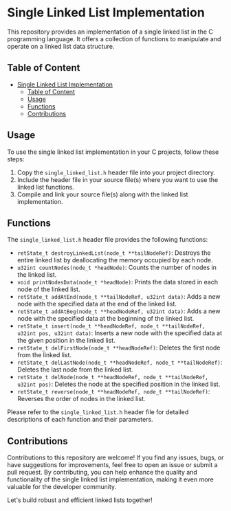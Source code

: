 # Single Linked List Implementation

This repository provides an implementation of a single linked list in the C programming language. It offers a collection of functions to manipulate and operate on a linked list data structure.

## Table of Content

- [Single Linked List Implementation](#single-linked-list-implementation)
  - [Table of Content](#table-of-content)
  - [Usage](#usage)
  - [Functions](#functions)
  - [Contributions](#contributions)

## Usage

To use the single linked list implementation in your C projects, follow these steps:

1. Copy the `single_linked_list.h` header file into your project directory.
2. Include the header file in your source file(s) where you want to use the linked list functions.
3. Compile and link your source file(s) along with the linked list implementation.

## Functions

The `single_linked_list.h` header file provides the following functions:

- `retState_t destroyLinkedList(node_t **tailNodeRef)`: Destroys the entire linked list by deallocating the memory occupied by each node.
- `u32int countNodes(node_t *headNode)`: Counts the number of nodes in the linked list.
- `void printNodesData(node_t *headNode)`: Prints the data stored in each node of the linked list.
- `retState_t addAtEnd(node_t **tailNodeRef, u32int data)`: Adds a new node with the specified data at the end of the linked list.
- `retState_t addAtBeg(node_t **headNodeRef, u32int data)`: Adds a new node with the specified data at the beginning of the linked list.
- `retState_t insert(node_t **headNodeRef, node_t **tailNodeRef, u32int pos, u32int data)`: Inserts a new node with the specified data at the given position in the linked list.
- `retState_t delFirstNode(node_t **headNodeRef)`: Deletes the first node from the linked list.
- `retState_t delLastNode(node_t **headNodeRef, node_t **tailNodeRef)`: Deletes the last node from the linked list.
- `retState_t delNode(node_t **headNodeRef, node_t **tailNodeRef, u32int pos)`: Deletes the node at the specified position in the linked list.
- `retState_t reverse(node_t **headNodeRef, node_t **tailNodeRef)`: Reverses the order of nodes in the linked list.

Please refer to the `single_linked_list.h` header file for detailed descriptions of each function and their parameters.

## Contributions

Contributions to this repository are welcome! If you find any issues, bugs, or have suggestions for improvements, feel free to open an issue or submit a pull request. By contributing, you can help enhance the quality and functionality of the single linked list implementation, making it even more valuable for the developer community.

Let's build robust and efficient linked lists together!